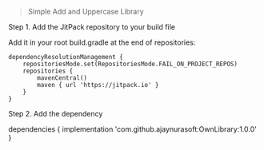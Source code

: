 > Simple Add and Uppercase Library

Step 1. Add the JitPack repository to your build file

Add it in your root build.gradle at the end of repositories:

	dependencyResolutionManagement {
		repositoriesMode.set(RepositoriesMode.FAIL_ON_PROJECT_REPOS)
		repositories {
			mavenCentral()
			maven { url 'https://jitpack.io' }
		}
	}


 Step 2. Add the dependency

 dependencies {
	        implementation 'com.github.ajaynurasoft:OwnLibrary:1.0.0'
	}
